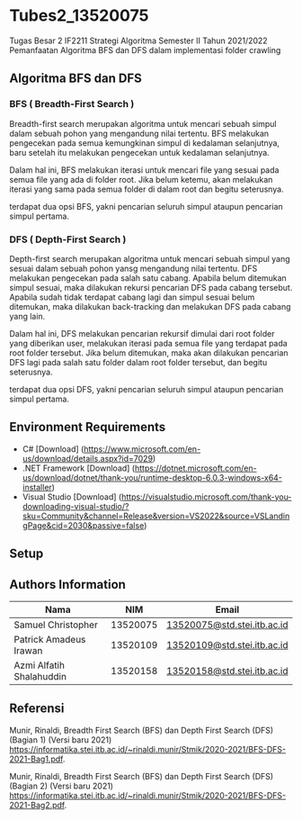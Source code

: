 # Tubes2_13520075
Tugas Besar 2 IF2211 Strategi Algoritma Semester II Tahun 2021/2022 
Pemanfaatan Algoritma BFS dan DFS dalam implementasi folder crawling

## Algoritma BFS dan DFS
### BFS ( Breadth-First Search )
Breadth-first search merupakan algoritma untuk mencari sebuah simpul dalam sebuah pohon yang mengandung nilai tertentu. BFS melakukan pengecekan pada semua kemungkinan simpul di kedalaman selanjutnya, baru setelah itu melakukan pengecekan untuk kedalaman selanjutnya.

Dalam hal ini, BFS melakukan iterasi untuk mencari file yang sesuai pada semua file yang ada di folder root. Jika belum ketemu, akan melakukan iterasi yang sama pada semua folder di dalam root dan begitu seterusnya.

terdapat dua opsi BFS, yakni pencarian seluruh simpul ataupun pencarian simpul pertama.

### DFS ( Depth-First Search ) 
Depth-first search merupakan algoritma untuk mencari sebuah simpul yang sesuai dalam sebuah pohon yansg mengandung nilai tertentu. DFS melakukan pengecekan pada salah satu cabang. Apabila belum ditemukan simpul sesuai, maka dilakukan rekursi pencarian DFS pada cabang tersebut. Apabila sudah tidak terdapat cabang lagi dan simpul sesuai belum ditemukan, maka dilakukan back-tracking dan melakukan DFS pada cabang yang lain.

Dalam hal ini, DFS melakukan pencarian rekursif dimulai dari root folder yang diberikan user, melakukan iterasi pada semua file yang terdapat pada root folder tersebut. Jika belum ditemukan, maka akan dilakukan pencarian DFS lagi pada salah satu folder dalam root folder tersebut, dan begitu seterusnya.

terdapat dua opsi DFS, yakni pencarian seluruh simpul ataupun pencarian simpul pertama.

## Environment Requirements
* C# [Download] (https://www.microsoft.com/en-us/download/details.aspx?id=7029)
* .NET Framework [Download] (https://dotnet.microsoft.com/en-us/download/dotnet/thank-you/runtime-desktop-6.0.3-windows-x64-installer)
* Visual Studio [Download] (https://visualstudio.microsoft.com/thank-you-downloading-visual-studio/?sku=Community&channel=Release&version=VS2022&source=VSLandingPage&cid=2030&passive=false)


## Setup


## Authors Information
| Nama | NIM | Email | 
| ---- | --- | ----- | 
| Samuel Christopher | 13520075 | 13520075@std.stei.itb.ac.id |
| Patrick Amadeus Irawan | 13520109 | 13520109@std.stei.itb.ac.id |
| Azmi Alfatih Shalahuddin | 13520158 | 13520158@std.stei.itb.ac.id |

## Referensi 
Munir, Rinaldi, Breadth First Search (BFS) dan Depth First Search (DFS) (Bagian 1) (Versi baru 2021) https://informatika.stei.itb.ac.id/~rinaldi.munir/Stmik/2020-2021/BFS-DFS-2021-Bag1.pdf.

Munir, Rinaldi, Breadth First Search (BFS) dan Depth First Search (DFS) (Bagian 2) (Versi baru 2021) https://informatika.stei.itb.ac.id/~rinaldi.munir/Stmik/2020-2021/BFS-DFS-2021-Bag2.pdf.

